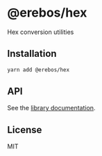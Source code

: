 # @erebos/hex

Hex conversion utilities

## Installation

```sh
yarn add @erebos/hex
```

## API

See the [library documentation](../../docs/hex.md).

## License

MIT
